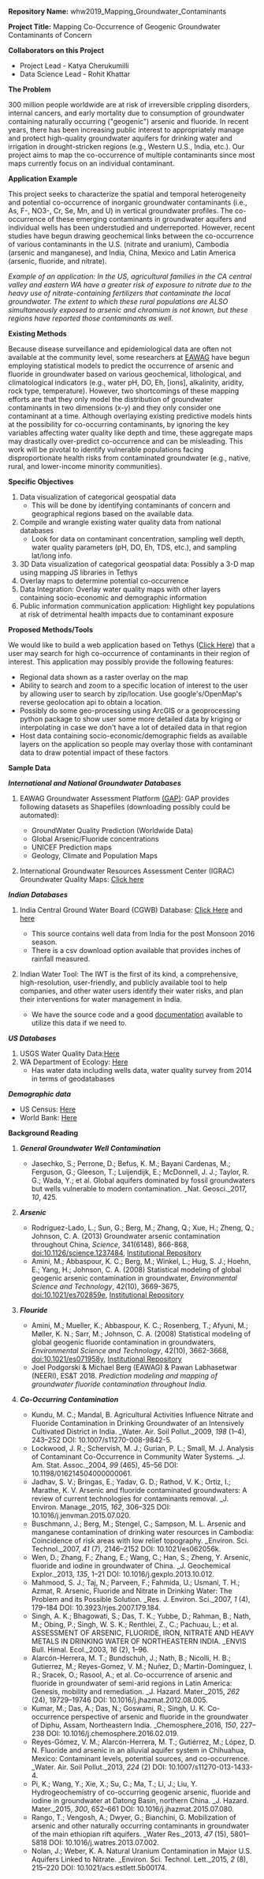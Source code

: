 **Repository Name:** whw2019\_Mapping\_Groundwater\_Contaminants

**Project Title:** Mapping Co-Occurrence of Geogenic Groundwater Contaminants of Concern

**Collaborators on this Project**
- Project Lead - Katya Cherukumilli
- Data Science Lead - Rohit Khattar

**The Problem**

300 million people worldwide are at risk of irreversible crippling disorders, internal cancers, and early mortality due to consumption of groundwater containing naturally occurring (&quot;geogenic&quot;) arsenic and fluoride. In recent years, there has been increasing public interest to appropriately manage and protect high-quality groundwater aquifers for drinking water and irrigation in drought-stricken regions (e.g., Western U.S., India, etc.). Our project aims to map the co-occurrence of multiple contaminants since most maps currently focus on an individual contaminant.

**Application Example**

This project seeks to characterize the spatial and temporal heterogeneity and potential co-occurrence of inorganic groundwater contaminants (i.e., As, F-, NO3-, Cr, Se, Mn, and U) in vertical groundwater profiles. The co-occurrence of these emerging contaminants in groundwater aquifers and individual wells has been understudied and underreported. However, recent studies have begun drawing geochemical links between the co-occurrence of various contaminants in the U.S. (nitrate and uranium), Cambodia (arsenic and manganese), and India, China, Mexico and Latin America (arsenic, fluoride, and nitrate).

_Example of an application: In the US, agricultural families in the CA central valley and eastern WA have a greater risk of exposure to nitrate due to the heavy use of nitrate-containing fertilizers that contaminate the local groundwater. The extent to which these rural populations are ALSO simultaneously exposed to arsenic and chromium is not known, but these regions have reported those contaminants as well._

**Existing Methods**

Because disease surveillance and epidemiological data are often not available at the community level, some researchers at [EAWAG](https://www.eawag.ch/en/research/humanwelfare/drinkingwater/wrq/risk-maps/) have begun employing statistical models to predict the occurrence of arsenic and fluoride in groundwater based on various geochemical, lithological, and climatological indicators (e.g., water pH, DO, Eh, [ions], alkalinity, aridity, rock type, temperature). However, two shortcomings of these mapping efforts are that they only model the distribution of groundwater contaminants in two dimensions (x-y) and they only consider one contaminant at a time. Although overlaying existing predictive models hints at the possibility for co-occurring contaminants, by ignoring the key variables affecting water quality like depth and time, these aggregate maps may drastically over-predict co-occurrence and can be misleading. This work will be pivotal to identify vulnerable populations facing disproportionate health risks from contaminated groundwater (e.g., native, rural, and lower-income minority communities).

**Specific Objectives**

1. Data visualization of categorical geospatial data
    - This will be done by identifying contaminants of concern and geographical regions based on the available data.
2. Compile and wrangle existing water quality data from national databases
    - Look for data on contaminant concentration, sampling well depth, water quality parameters (pH, DO, Eh, TDS, etc.), and sampling lat/long info.
3. 3D Data visualization of categorical geospatial data: Possibly a 3-D map using mapping JS libraries in Tethys
4. Overlay maps to determine potential co-occurrence
5. Data Integration:  Overlay water quality maps with other layers containing socio-economic and demographic information
6. Public information communication application: Highlight key populations at risk of detrimental health impacts due to contaminant exposure

**Proposed Methods/Tools**

We would like to build a web application based on Tethys ([Click Here](http://docs.tethysplatform.org)) that a user may search for high co-occurrence of contaminants in their region of interest. This application may possibly provide the following features:

- Regional data shown as a raster overlay on the map
- Ability to search and zoom to a specific location of interest to the user by allowing user to search by zip/location. Use google&#39;s/OpenMap&#39;s reverse geolocation api to obtain a location.
- Possibly do some geo-processing using ArcGIS or a geoprocessing python package to show user some more detailed data by kriging or interpolating in case we don&#39;t have a lot of detailed data in that region
- Host data containing socio-economic/demographic fields as available layers on the application so people may overlay those with contaminant data to draw potential impact of these factors

**Sample Data**

***International and National Groundwater Databases***

1. EAWAG Groundwater Assessment Platform [(GAP)](https://www.eawag.ch/en/research/human-welfare/drinkingwater/gap/): GAP provides following datasets as Shapefiles (downloading possibly could be automated):
    - GroundWater Quality Prediction (Worldwide Data)
    - Global Arsenic/Fluoride concentrations
    - UNICEF Prediction maps
    - Geology, Climate and Population Maps

1. International Groundwater Resources Assessment Center (IGRAC) Groundwater Quality Maps: [Click here](https://www.un-igrac.org/ggis/groundwater-quality)

***Indian Databases***

1. India Central Ground Water Board (CGWB) Database: [Click Here](http://cgwb.gov.in/GW-data-access.html) and [here](http://www.india-wris.nrsc.gov.in/GWL/GWL.html?UType=R2VuZXJhbA==?UName=)
    - This source contains well data from India for the post Monsoon 2016 season. 
    - There is a csv download option available that provides inches of rainfall measured.

1. Indian Water Tool: The IWT is the first of its kind, a comprehensive, high-resolution, user-friendly, and publicly available tool to help companies, and other water users identify their water risks, and plan their interventions for water management in India.
    - We have the source code and a good [documentation](https://www.indiawatertool.in/Methodology/index.html?page=3) available to utilize this data if we need to.

***US Databases***

1. USGS Water Quality Data:[Here](https://water.usgs.gov/owq/data.html)
2. WA Department of Ecology: [Here](https://ecology.wa.gov/Water-Shorelines/Water-quality/Groundwater/Groundwater-resources)
    - Has water data including wells data, water quality survey from 2014 in terms of geodatabases

***Demographic data***

- US Census: [Here](https://www.census.gov/quickfacts/fact/table/US/PST045217)
- World Bank: [Here](https://data.worldbank.org)


**Background Reading**

1. ***General Groundwater Well Contamination***

    - Jasechko, S.; Perrone, D.; Befus, K. M.; Bayani Cardenas, M.; Ferguson, G.; Gleeson, T.; Luijendijk, E.; McDonnell, J. J.; Taylor, R. G.; Wada, Y.; et al. Global aquifers dominated by fossil groundwaters but wells vulnerable to modern contamination. _Nat. Geosci._2017, _10_, 425.

1. ***Arsenic***

    - Rodríguez-Lado, L.; Sun, G.; Berg, M.; Zhang, Q.; Xue, H.; Zheng, Q.; Johnson, C. A. (2013)  Groundwater arsenic contamination throughout China,  _Science_, 341(6148), 866-868, [doi:10.1126/science.1237484](http://doi.org/10.1126/science.1237484), [Institutional Repository](https://www.dora.lib4ri.ch/eawag/islandora/object/eawag:7346)
    - Amini, M.; Abbaspour, K. C.; Berg, M.; Winkel, L.; Hug, S. J.; Hoehn, E.; Yang, H.; Johnson, C. A. (2008)  Statistical modeling of global geogenic arsenic contamination in groundwater,  _Environmental Science and Technology_, 42(10), 3669-3675, [doi:10.1021/es702859e](http://doi.org/10.1021/es702859e), [Institutional Repository](https://www.dora.lib4ri.ch/eawag/islandora/object/eawag:5733)

1. ***Flouride***
    - Amini, M.; Mueller, K.; Abbaspour, K. C.; Rosenberg, T.; Afyuni, M.; Møller, K. N.; Sarr, M.; Johnson, C. A. (2008)  Statistical modeling of global geogenic fluoride contamination in groundwaters,  _Environmental Science and Technology_, 42(10), 3662-3668, [doi:10.1021/es071958y](http://doi.org/10.1021/es071958y), [Institutional Repository](https://www.dora.lib4ri.ch/eawag/islandora/object/eawag:5789)
    - Joel Podgorski &amp; Michael Berg (EAWAG) &amp; Pawan Labhasetwar (NEERI), ES&amp;T 2018. _Prediction modeling and mapping of groundwater fluoride contamination throughout India._

1. ***Co-Occurring Contamination***

    - Kundu, M. C.; Mandal, B. Agricultural Activities Influence Nitrate and Fluoride Contamination in Drinking Groundwater of an Intensively Cultivated District in India. _Water. Air. Soil Pollut._2009, _198_ (1–4), 243–252 DOI: 10.1007/s11270-008-9842-5.
    - Lockwood, J. R.; Schervish, M. J.; Gurian, P. L.; Small, M. J. Analysis of Contaminant Co-Occurrence in Community Water Systems. _J. Am. Stat. Assoc._2004, _99_ (465), 45–56 DOI: 10.1198/016214504000000061.
    - Jadhav, S. V.; Bringas, E.; Yadav, G. D.; Rathod, V. K.; Ortiz, I.; Marathe, K. V. Arsenic and fluoride contaminated groundwaters: A review of current technologies for contaminants removal. _J. Environ. Manage._2015, _162_, 306–325 DOI: 10.1016/j.jenvman.2015.07.020.
    - Buschmann, J.; Berg, M.; Stengel, C.; Sampson, M. L. Arsenic and manganese contamination of drinking water resources in Cambodia: Coincidence of risk areas with low relief topography. _Environ. Sci. Technol._2007, _41_ (7), 2146–2152 DOI: 10.1021/es062056k.
    - Wen, D.; Zhang, F.; Zhang, E.; Wang, C.; Han, S.; Zheng, Y. Arsenic, fluoride and iodine in groundwater of China. _J. Geochemical Explor._2013, _135_, 1–21 DOI: 10.1016/j.gexplo.2013.10.012.
    - Mahmood, S. J.; Taj, N.; Parveen, F.; Fahmida, U.; Usmani, T. H.; Azmat, R. Arsenic, Fluoride and Nitrate in Drinking Water: The Problem and its Possible Solution. _Res. J. Environ. Sci._2007, _1_ (4), 179–184 DOI: 10.3923/rjes.2007.179.184.
    - Singh, A. K.; Bhagowati, S.; Das, T. K.; Yubbe, D.; Rahman, B.; Nath, M.; Obing, P.; Singh, W. S. K.; Renthlei, Z., C.; Pachuau, L.; et al. ASSESSMENT OF ARSENIC, FLUORIDE, IRON, NITRATE AND HEAVY METALS IN DRINKING WATER OF NORTHEASTERN INDIA. _ENVIS Bull.  Himal. Ecol._2003, _16_ (2), 1–96.
    - Alarcón-Herrera, M. T.; Bundschuh, J.; Nath, B.; Nicolli, H. B.; Gutierrez, M.; Reyes-Gomez, V. M.; Nuñez, D.; Martín-Dominguez, I. R.; Sracek, O.; Rasool, A.; et al. Co-occurrence of arsenic and fluoride in groundwater of semi-arid regions in Latin America: Genesis, mobility and remediation. _J. Hazard. Mater._2015, _262_ (24), 19729–19746 DOI: 10.1016/j.jhazmat.2012.08.005.
    - Kumar, M.; Das, A.; Das, N.; Goswami, R.; Singh, U. K. Co-occurrence perspective of arsenic and fluoride in the groundwater of Diphu, Assam, Northeastern India. _Chemosphere_2016, _150_, 227–238 DOI: 10.1016/j.chemosphere.2016.02.019.
    - Reyes-Gómez, V. M.; Alarcón-Herrera, M. T.; Gutiérrez, M.; López, D. N. Fluoride and arsenic in an alluvial aquifer system in Chihuahua, Mexico: Contaminant levels, potential sources, and co-occurrence. _Water. Air. Soil Pollut._2013, _224_ (2) DOI: 10.1007/s11270-013-1433-4.
    - Pi, K.; Wang, Y.; Xie, X.; Su, C.; Ma, T.; Li, J.; Liu, Y. Hydrogeochemistry of co-occurring geogenic arsenic, fluoride and iodine in groundwater at Datong Basin, northern China. _J. Hazard. Mater._2015, _300_, 652–661 DOI: 10.1016/j.jhazmat.2015.07.080.
    - Rango, T.; Vengosh, A.; Dwyer, G.; Bianchini, G. Mobilization of arsenic and other naturally occurring contaminants in groundwater of the main ethiopian rift aquifers. _Water Res._2013, _47_ (15), 5801–5818 DOI: 10.1016/j.watres.2013.07.002.
    - Nolan, J.; Weber, K. A. Natural Uranium Contamination in Major U.S. Aquifers Linked to Nitrate. _Environ. Sci. Technol. Lett._2015, _2_ (8), 215–220 DOI: 10.1021/acs.estlett.5b00174.
